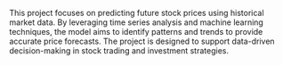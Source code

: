 This project focuses on predicting future stock prices using historical market data. By leveraging time series analysis and machine learning techniques, the model aims to identify patterns and trends to provide accurate price forecasts. The project is designed to support data-driven decision-making in stock trading and investment strategies.
